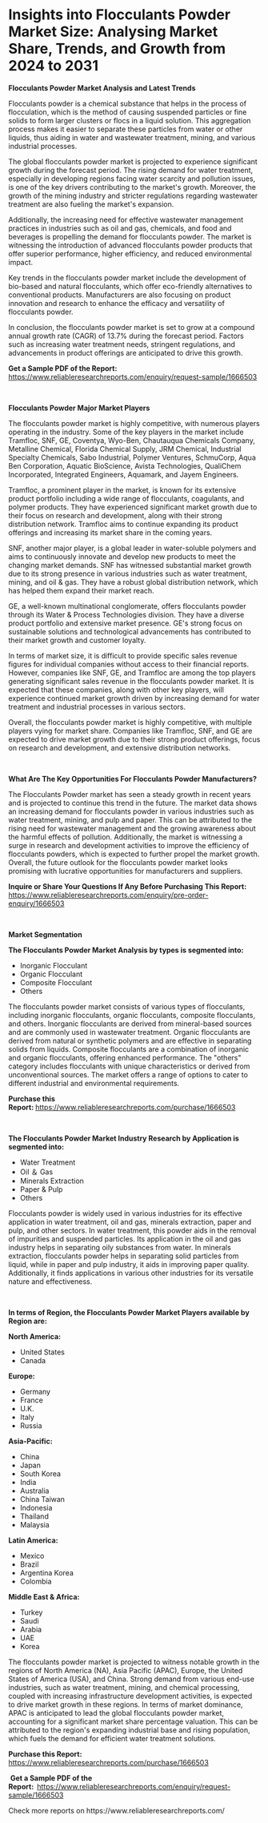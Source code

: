 <p><h1>Insights into Flocculants Powder Market Size: Analysing Market Share, Trends, and Growth from 2024 to 2031</h1></p><p><strong>Flocculants Powder Market Analysis and Latest Trends</strong></p>
<p><p>Flocculants powder is a chemical substance that helps in the process of flocculation, which is the method of causing suspended particles or fine solids to form larger clusters or flocs in a liquid solution. This aggregation process makes it easier to separate these particles from water or other liquids, thus aiding in water and wastewater treatment, mining, and various industrial processes.</p><p>The global flocculants powder market is projected to experience significant growth during the forecast period. The rising demand for water treatment, especially in developing regions facing water scarcity and pollution issues, is one of the key drivers contributing to the market's growth. Moreover, the growth of the mining industry and stricter regulations regarding wastewater treatment are also fueling the market's expansion.</p><p>Additionally, the increasing need for effective wastewater management practices in industries such as oil and gas, chemicals, and food and beverages is propelling the demand for flocculants powder. The market is witnessing the introduction of advanced flocculants powder products that offer superior performance, higher efficiency, and reduced environmental impact.</p><p>Key trends in the flocculants powder market include the development of bio-based and natural flocculants, which offer eco-friendly alternatives to conventional products. Manufacturers are also focusing on product innovation and research to enhance the efficacy and versatility of flocculants powder.</p><p>In conclusion, the flocculants powder market is set to grow at a compound annual growth rate (CAGR) of 13.7% during the forecast period. Factors such as increasing water treatment needs, stringent regulations, and advancements in product offerings are anticipated to drive this growth.</p></p>
<p><strong>Get a Sample PDF of the Report:&nbsp;</strong> <a href="https://www.reliableresearchreports.com/enquiry/request-sample/1666503">https://www.reliableresearchreports.com/enquiry/request-sample/1666503</a></p>
<p>&nbsp;</p>
<p><strong>Flocculants Powder Major Market Players</strong></p>
<p><p>The flocculants powder market is highly competitive, with numerous players operating in the industry. Some of the key players in the market include Tramfloc, SNF, GE, Coventya, Wyo-Ben, Chautauqua Chemicals Company, Metalline Chemical, Florida Chemical Supply, JRM Chemical, Industrial Specialty Chemicals, Sabo Industrial, Polymer Ventures, SchmuCorp, Aqua Ben Corporation, Aquatic BioScience, Avista Technologies, QualiChem Incorporated, Integrated Engineers, Aquamark, and Jayem Engineers.</p><p>Tramfloc, a prominent player in the market, is known for its extensive product portfolio including a wide range of flocculants, coagulants, and polymer products. They have experienced significant market growth due to their focus on research and development, along with their strong distribution network. Tramfloc aims to continue expanding its product offerings and increasing its market share in the coming years.</p><p>SNF, another major player, is a global leader in water-soluble polymers and aims to continuously innovate and develop new products to meet the changing market demands. SNF has witnessed substantial market growth due to its strong presence in various industries such as water treatment, mining, and oil & gas. They have a robust global distribution network, which has helped them expand their market reach.</p><p>GE, a well-known multinational conglomerate, offers flocculants powder through its Water & Process Technologies division. They have a diverse product portfolio and extensive market presence. GE's strong focus on sustainable solutions and technological advancements has contributed to their market growth and customer loyalty.</p><p>In terms of market size, it is difficult to provide specific sales revenue figures for individual companies without access to their financial reports. However, companies like SNF, GE, and Tramfloc are among the top players generating significant sales revenue in the flocculants powder market. It is expected that these companies, along with other key players, will experience continued market growth driven by increasing demand for water treatment and industrial processes in various sectors.</p><p>Overall, the flocculants powder market is highly competitive, with multiple players vying for market share. Companies like Tramfloc, SNF, and GE are expected to drive market growth due to their strong product offerings, focus on research and development, and extensive distribution networks.</p></p>
<p>&nbsp;</p>
<p><strong>What Are The Key Opportunities For Flocculants Powder Manufacturers?</strong></p>
<p><p>The Flocculants Powder market has seen a steady growth in recent years and is projected to continue this trend in the future. The market data shows an increasing demand for flocculants powder in various industries such as water treatment, mining, and pulp and paper. This can be attributed to the rising need for wastewater management and the growing awareness about the harmful effects of pollution. Additionally, the market is witnessing a surge in research and development activities to improve the efficiency of flocculants powders, which is expected to further propel the market growth. Overall, the future outlook for the flocculants powder market looks promising with lucrative opportunities for manufacturers and suppliers.</p></p>
<p><strong>Inquire or Share Your Questions If Any Before Purchasing This Report:</strong> <a href="https://www.reliableresearchreports.com/enquiry/pre-order-enquiry/1666503">https://www.reliableresearchreports.com/enquiry/pre-order-enquiry/1666503</a></p>
<p>&nbsp;</p>
<p><strong>Market Segmentation</strong></p>
<p><strong>The Flocculants Powder Market Analysis by types is segmented into:</strong></p>
<p><ul><li>Inorganic Flocculant</li><li>Organic Flocculant</li><li>Composite Flocculant</li><li>Others</li></ul></p>
<p><p>The flocculants powder market consists of various types of flocculants, including inorganic flocculants, organic flocculants, composite flocculants, and others. Inorganic flocculants are derived from mineral-based sources and are commonly used in wastewater treatment. Organic flocculants are derived from natural or synthetic polymers and are effective in separating solids from liquids. Composite flocculants are a combination of inorganic and organic flocculants, offering enhanced performance. The "others" category includes flocculants with unique characteristics or derived from unconventional sources. The market offers a range of options to cater to different industrial and environmental requirements.</p></p>
<p><strong>Purchase this Report:&nbsp;</strong><a href="https://www.reliableresearchreports.com/purchase/1666503">https://www.reliableresearchreports.com/purchase/1666503</a></p>
<p>&nbsp;</p>
<p><strong>The Flocculants Powder Market Industry Research by Application is segmented into:</strong></p>
<p><ul><li>Water Treatment</li><li>Oil ＆ Gas</li><li>Minerals Extraction</li><li>Paper & Pulp</li><li>Others</li></ul></p>
<p><p>Flocculants powder is widely used in various industries for its effective application in water treatment, oil and gas, minerals extraction, paper and pulp, and other sectors. In water treatment, this powder aids in the removal of impurities and suspended particles. Its application in the oil and gas industry helps in separating oily substances from water. In minerals extraction, flocculants powder helps in separating solid particles from liquid, while in paper and pulp industry, it aids in improving paper quality. Additionally, it finds applications in various other industries for its versatile nature and effectiveness.</p></p>
<p>&nbsp;</p>
<p><strong>In terms of Region, the Flocculants Powder Market Players available by Region are:</strong></p>
<p>
    <p> <strong> North America: </strong>
        <ul>
            <li>United States</li>
            <li>Canada</li>
        </ul>
        </p> 
    <p> <strong> Europe: </strong>
        <ul>
            <li>Germany</li>
            <li>France</li>
            <li>U.K.</li>
            <li>Italy</li>
            <li>Russia</li>
        </ul>
        </p> 
    <p> <strong> Asia-Pacific: </strong>
        <ul>
            <li>China</li>
            <li>Japan</li>
            <li>South Korea</li>
            <li>India</li>
            <li>Australia</li>
            <li>China Taiwan</li>
            <li>Indonesia</li>
            <li>Thailand</li>
            <li>Malaysia</li>
        </ul>
        </p> 
    <p> <strong> Latin America: </strong>
        <ul>
            <li>Mexico</li>
            <li>Brazil</li>
            <li>Argentina Korea</li>
            <li>Colombia</li>
        </ul>
        </p> 
    <p> <strong> Middle East & Africa: </strong>
        <ul>
            <li>Turkey</li>
            <li>Saudi</li>
            <li>Arabia</li>
            <li>UAE</li>
            <li>Korea</li>
        </ul>
    </p>
    </p>
<p><p>The flocculants powder market is projected to witness notable growth in the regions of North America (NA), Asia Pacific (APAC), Europe, the United States of America (USA), and China. Strong demand from various end-use industries, such as water treatment, mining, and chemical processing, coupled with increasing infrastructure development activities, is expected to drive market growth in these regions. In terms of market dominance, APAC is anticipated to lead the global flocculants powder market, accounting for a significant market share percentage valuation. This can be attributed to the region's expanding industrial base and rising population, which fuels the demand for efficient water treatment solutions.</p></p>
<p><strong>Purchase this Report: </strong><a href="https://www.reliableresearchreports.com/purchase/1666503">https://www.reliableresearchreports.com/purchase/1666503</a></p>
<p>&nbsp;<strong>Get a Sample PDF of the Report:&nbsp;&nbsp;</strong><a href="https://www.reliableresearchreports.com/enquiry/request-sample/1666503">https://www.reliableresearchreports.com/enquiry/request-sample/1666503</a></p>
<p><strong></strong></p>
<p>Check more reports on https://www.reliableresearchreports.com/</p>